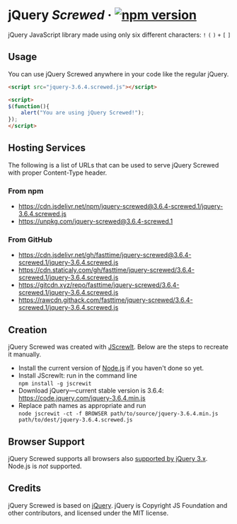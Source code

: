 # jQuery *Screwed* · [![npm version][npm badge]][npm url]

jQuery JavaScript library made using only six different characters: `!` `(` `)` `+` `[` `]`

## Usage

You can use jQuery Screwed anywhere in your code like the regular jQuery.

```html
<script src="jquery-3.6.4.screwed.js"></script>
```

```html
<script>
$(function(){
    alert("You are using jQuery Screwed!");
});
</script>
```

## Hosting Services

The following is a list of URLs that can be used to serve jQuery Screwed with proper Content-Type
header.

### From npm

* https://cdn.jsdelivr.net/npm/jquery-screwed@3.6.4-screwed.1/jquery-3.6.4.screwed.js
* https://unpkg.com/jquery-screwed@3.6.4-screwed.1

### From GitHub

* https://cdn.jsdelivr.net/gh/fasttime/jquery-screwed@3.6.4-screwed.1/jquery-3.6.4.screwed.js
* https://cdn.staticaly.com/gh/fasttime/jquery-screwed/3.6.4-screwed.1/jquery-3.6.4.screwed.js
* https://gitcdn.xyz/repo/fasttime/jquery-screwed/3.6.4-screwed.1/jquery-3.6.4.screwed.js
* https://rawcdn.githack.com/fasttime/jquery-screwed/3.6.4-screwed.1/jquery-3.6.4.screwed.js

## Creation

jQuery Screwed was created with [JScrewIt](https://github.com/fasttime/JScrewIt).
Below are the steps to recreate it manually.

* Install the current version of [Node.js](https://nodejs.org) if you haven't done so yet.
* Install JScrewIt: run in the command line<br>
  `npm install -g jscrewit`
* Download jQuery—current stable version is 3.6.4: https://code.jquery.com/jquery-3.6.4.min.js
* Replace path names as appropriate and run<br>
  `node jscrewit -ct -f BROWSER path/to/source/jquery-3.6.4.min.js
  path/to/dest/jquery-3.6.4.screwed.js`

## Browser Support

jQuery Screwed supports all browsers also
[supported by jQuery 3.x](https://jquery.com/browser-support/).
Node.js is *not* supported.

## Credits

jQuery Screwed is based on [jQuery](https://github.com/jquery/jquery).
jQuery is Copyright JS Foundation and other contributors, and licensed under the MIT license.

[npm badge]: https://badge.fury.io/js/jquery-screwed.svg
[npm url]: https://www.npmjs.com/package/jquery-screwed
